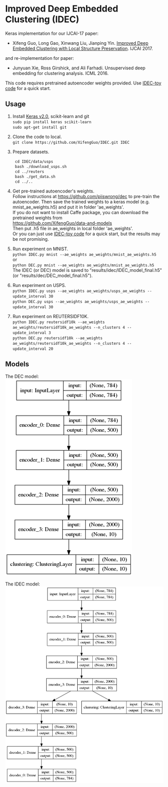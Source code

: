 # Improved Deep Embedded Clustering (IDEC)

Keras implementation for our IJCAI-17 paper:

* Xifeng Guo, Long Gao, Xinwang Liu, Jianping Yin. 
[Improved Deep Embedded Clustering with Local Structure Preservation](https://xifengguo.github.io/papers/IJCAI17-IDEC.pdf). IJCAI 2017.

and re-implementation for paper:

* Junyuan Xie, Ross Girshick, and Ali Farhadi. Unsupervised deep embedding for clustering analysis. ICML 2016.

This code requires pretrained autoencoder weights provided. 
Use [IDEC-toy code](https://github.com/XifengGuo/IDEC-toy) for a quick start.
   

## Usage
1. Install [Keras v2.0](https://github.com/fchollet/keras), scikit-learn and git   
`sudo pip install keras scikit-learn`   
`sudo apt-get install git`
2. Clone the code to local.   
`git clone https://github.com/XifengGuo/IDEC.git IDEC`
3. Prepare datasets.    

        cd IDEC/data/usps   
        bash ./download_usps.sh   
        cd ../reuters  
        bash ./get_data.sh   
        cd ../..

4. Get pre-trained autoencoder's weights.   
Follow instructions at https://github.com/piiswrong/dec to pre-train the autoencoder.
Then save the trained weights to a keras model (e.g. mnist_ae_weights.h5) and put it in folder 'ae_weights'.  
If you do not want to install Caffe package, you can download the pretrained weights from   
https://github.com/XifengGuo/data-and-models    
Then put .h5 file in ae_weights in local folder 'ae_weights'.    
Or you can just use [IDEC-toy code](https://github.com/XifengGuo/IDEC-toy) for a quick start, but the results may be not promising.

5. Run experiment on MNIST.   
`python IDEC.py mnist --ae_weights ae_weights/mnist_ae_weights.h5`   
 or   
`python DEC.py mnist --ae_weights ae_weights/mnist_ae_weights.h5`   
The IDEC (or DEC) model is saved to "results/idec/IDEC_model_final.h5" (or "results/dec/DEC_model_final.h5").

6. Run experiment on USPS.   
`python IDEC.py usps --ae_weights ae_weights/usps_ae_weights --update_interval 30`   
`python DEC.py usps --ae_weights ae_weights/usps_ae_weights --update_interval 30`

6. Run experiment on REUTERSIDF10K.   
`python IDEC.py reutersidf10k --ae_weights ae_weights/reutersidf10k_ae_weights --n_clusters 4 --update_interval 3`   
`python DEC.py reutersidf10k --ae_weights ae_weights/reutersidf10k_ae_weights --n_clusters 4 --update_interval 20`


## Models
The DEC model:    
![](./dec_model.png "DEC model")

The IDEC model:    
![](./idec_model.png 'IDEC model')